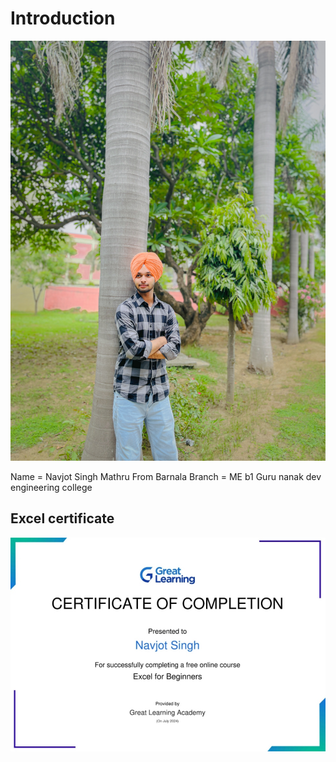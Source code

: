 # Introduction 
![](SAVE_20240716_145423.jpg)

Name = Navjot Singh Mathru 
From Barnala
Branch = ME b1
Guru nanak dev engineering college 

## Excel certificate 
![](IMG_20240730_172701.jpg)

